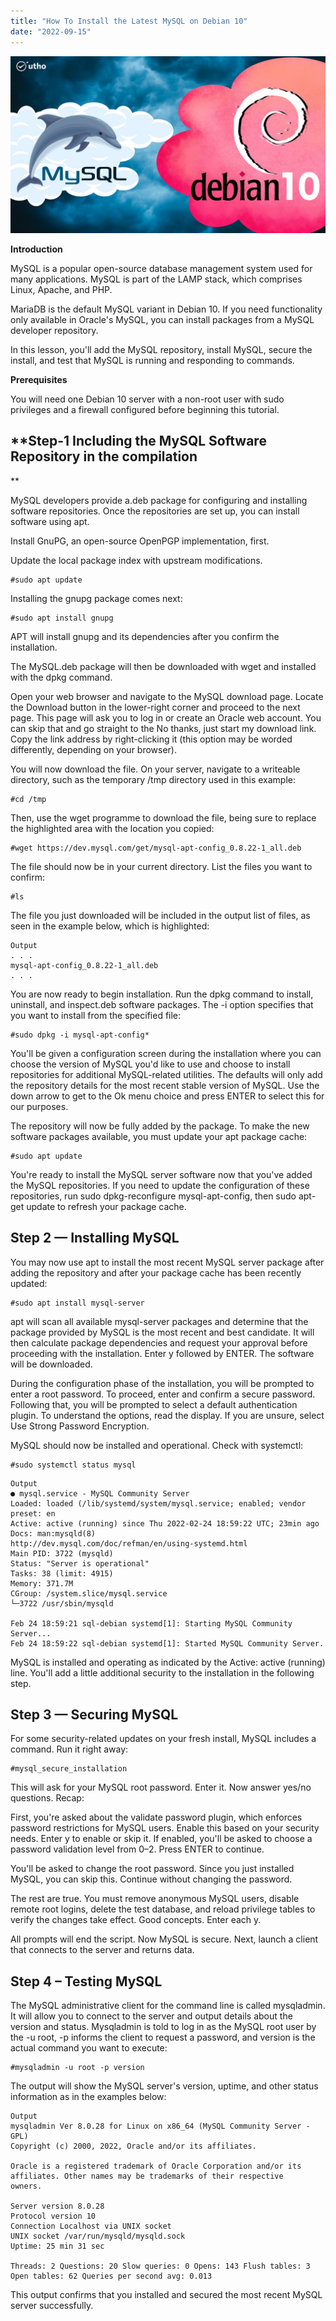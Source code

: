 ```yaml
---
title: "How To Install the Latest MySQL on Debian 10"
date: "2022-09-15"
---
```


![](images/How-To-Install-the-Latest-MySQL-on-Debian-10_utho.jpg)

**Introduction**

MySQL is a popular open-source database management system used for many applications. MySQL is part of the LAMP stack, which comprises Linux, Apache, and PHP.

MariaDB is the default MySQL variant in Debian 10. If you need functionality only available in Oracle's MySQL, you can install packages from a MySQL developer repository.

In this lesson, you'll add the MySQL repository, install MySQL, secure the install, and test that MySQL is running and responding to commands.

**Prerequisites**

You will need one Debian 10 server with a non-root user with sudo privileges and a firewall configured before beginning this tutorial.

## **Step-1 Including the MySQL Software Repository in the compilation  
**

MySQL developers provide a.deb package for configuring and installing software repositories. Once the repositories are set up, you can install software using apt.

Install GnuPG, an open-source OpenPGP implementation, first.

Update the local package index with upstream modifications.

```
#sudo apt update
```

Installing the gnupg package comes next:

```
#sudo apt install gnupg
```

APT will install gnupg and its dependencies after you confirm the installation.

The MySQL.deb package will then be downloaded with wget and installed with the dpkg command.

Open your web browser and navigate to the MySQL download page. Locate the Download button in the lower-right corner and proceed to the next page. This page will ask you to log in or create an Oracle web account. You can skip that and go straight to the No thanks, just start my download link. Copy the link address by right-clicking it (this option may be worded differently, depending on your browser).

You will now download the file. On your server, navigate to a writeable directory, such as the temporary /tmp directory used in this example:

```
#cd /tmp
```

Then, use the wget programme to download the file, being sure to replace the highlighted area with the location you copied:

```
#wget https://dev.mysql.com/get/mysql-apt-config_0.8.22-1_all.deb
```

The file should now be in your current directory. List the files you want to confirm:

```
#ls
```

The file you just downloaded will be included in the output list of files, as seen in the example below, which is highlighted:

```
Output  
. . .  
mysql-apt-config_0.8.22-1_all.deb  
. . .
```

You are now ready to begin installation. Run the dpkg command to install, uninstall, and inspect.deb software packages. The -i option specifies that you want to install from the specified file:

```
#sudo dpkg -i mysql-apt-config*
```

You'll be given a configuration screen during the installation where you can choose the version of MySQL you'd like to use and choose to install repositories for additional MySQL-related utilities. The defaults will only add the repository details for the most recent stable version of MySQL. Use the down arrow to get to the Ok menu choice and press ENTER to select this for our purposes.

The repository will now be fully added by the package. To make the new software packages available, you must update your apt package cache:

```
#sudo apt update
```

You're ready to install the MySQL server software now that you've added the MySQL repositories. If you need to update the configuration of these repositories, run sudo dpkg-reconfigure mysql-apt-config, then sudo apt-get update to refresh your package cache.

## **Step 2 — Installing MySQL**

You may now use apt to install the most recent MySQL server package after adding the repository and after your package cache has been recently updated:

```
#sudo apt install mysql-server
```

apt will scan all available mysql-server packages and determine that the package provided by MySQL is the most recent and best candidate. It will then calculate package dependencies and request your approval before proceeding with the installation. Enter y followed by ENTER. The software will be downloaded.

During the configuration phase of the installation, you will be prompted to enter a root password. To proceed, enter and confirm a secure password. Following that, you will be prompted to select a default authentication plugin. To understand the options, read the display. If you are unsure, select Use Strong Password Encryption.

MySQL should now be installed and operational. Check with systemctl:

```
#sudo systemctl status mysql
```

```
Output  
● mysql.service - MySQL Community Server  
Loaded: loaded (/lib/systemd/system/mysql.service; enabled; vendor preset: en  
Active: active (running) since Thu 2022-02-24 18:59:22 UTC; 23min ago  
Docs: man:mysqld(8)  
http://dev.mysql.com/doc/refman/en/using-systemd.html  
Main PID: 3722 (mysqld)  
Status: "Server is operational"  
Tasks: 38 (limit: 4915)  
Memory: 371.7M  
CGroup: /system.slice/mysql.service  
└─3722 /usr/sbin/mysqld

Feb 24 18:59:21 sql-debian systemd[1]: Starting MySQL Community Server...  
Feb 24 18:59:22 sql-debian systemd[1]: Started MySQL Community Server.
```

MySQL is installed and operating as indicated by the Active: active (running) line. You'll add a little additional security to the installation in the following step.

## **Step 3 — Securing MySQL**

For some security-related updates on your fresh install, MySQL includes a command. Run it right away:

```
#mysql_secure_installation
```

This will ask for your MySQL root password. Enter it. Now answer yes/no questions. Recap:

First, you're asked about the validate password plugin, which enforces password restrictions for MySQL users. Enable this based on your security needs. Enter y to enable or skip it. If enabled, you'll be asked to choose a password validation level from 0–2. Press ENTER to continue.

You'll be asked to change the root password. Since you just installed MySQL, you can skip this. Continue without changing the password.

The rest are true. You must remove anonymous MySQL users, disable remote root logins, delete the test database, and reload privilege tables to verify the changes take effect. Good concepts. Enter each y.

All prompts will end the script. Now MySQL is secure. Next, launch a client that connects to the server and returns data.

## **Step 4 – Testing MySQL**

The MySQL administrative client for the command line is called mysqladmin. It will allow you to connect to the server and output details about the version and status. Mysqladmin is told to log in as the MySQL root user by the -u root, -p informs the client to request a password, and version is the actual command you want to execute:

```
#mysqladmin -u root -p version
```

The output will show the MySQL server's version, uptime, and other status information as in the examples below:

```
Output  
mysqladmin Ver 8.0.28 for Linux on x86_64 (MySQL Community Server - GPL)  
Copyright (c) 2000, 2022, Oracle and/or its affiliates.

Oracle is a registered trademark of Oracle Corporation and/or its  
affiliates. Other names may be trademarks of their respective  
owners.

Server version 8.0.28  
Protocol version 10  
Connection Localhost via UNIX socket  
UNIX socket /var/run/mysqld/mysqld.sock  
Uptime: 25 min 31 sec

Threads: 2 Questions: 20 Slow queries: 0 Opens: 143 Flush tables: 3 Open tables: 62 Queries per second avg: 0.013
```

This output confirms that you installed and secured the most recent MySQL server successfully.
